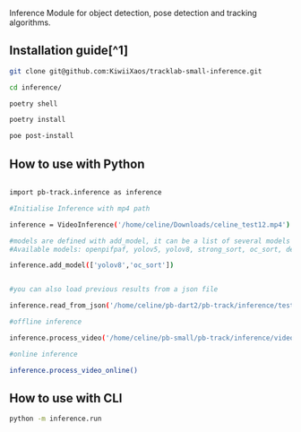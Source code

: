 Inference Module for object detection, pose detection and tracking algorithms.


## Installation guide[^1]



```bash
git clone git@github.com:KiwiiXaos/tracklab-small-inference.git

cd inference/

poetry shell

poetry install

poe post-install


```

## How to use with Python

```bash

import pb-track.inference as inference

#Initialise Inference with mp4 path 

inference = VideoInference('/home/celine/Downloads/celine_test12.mp4')

#models are defined with add_model, it can be a list of several models #TODO: models plugins...
#Available models: openpifpaf, yolov5, yolov8, strong_sort, oc_sort, deep_oc_sort, bot_sort, bytetrack_sort

inference.add_model(['yolov8','oc_sort'])


#you can also load previous results from a json file

inference.read_from_json('/home/celine/pb-dart2/pb-track/inference/test2.json')

#offline inference

inference.process_video('/home/celine/pb-small/pb-track/inference/video_files/baby.json')

#online inference

inference.process_video_online()


```

## How to use with CLI

```bash
python -m inference.run

```



